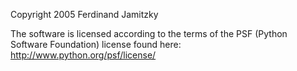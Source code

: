 Copyright 2005 Ferdinand Jamitzky

The software is licensed according to the terms of the PSF (Python Software Foundation) license found here: http://www.python.org/psf/license/